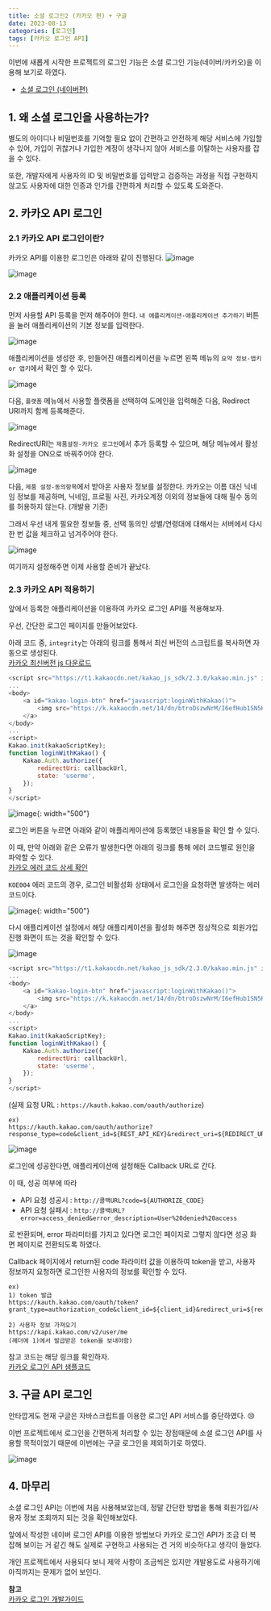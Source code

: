 ```yaml
---
title: 소셜 로그인2 (카카오 편) + 구글
date: 2023-08-13
categories: [로그인]
tags: [카카오 로그인 API]
---
```


이번에 새롭게 시작한 프로젝트의 로그인 기능은 소셜 로그인 기능(네이버/카카오)을 이용해 보기로 하였다.

* [소셜 로그인 (네이버편)](https://j-jeongeun.github.io/posts/social_login_naver)

## 1. 왜 소셜 로그인을 사용하는가?

별도의 아이디나 비밀번호를 기억할 필요 없이 간편하고 안전하게 해당 서비스에 가입할 수 있어, 가입이 귀찮거나 가입한 계정이 생각나지 않아 서비스를 이탈하는 사용자를 잡을 수 있다.

또한, 개발자에게 사용자의 ID 및 비밀번호를 입력받고 검증하는 과정을 직접 구현하지 않고도 사용자에 대한 인증과 인가를 간편하게 처리할 수 있도록 도와준다.  

##  2. 카카오 API 로그인

### 2.1 카카오 API 로그인이란?

카카오 API를 이용한 로그인은 아래와 같이 진행된다.
![image](https://github.com/j-jeongeun/j-jeongeun.github.io/assets/121920173/132d491a-5ddc-40b4-b4a2-4ab7ccdbbaea)

![image](https://github.com/j-jeongeun/j-jeongeun.github.io/assets/121920173/ff93ccd1-8101-46a6-ba22-e5d109629734)

### 2.2 애플리케이션 등록

먼저 사용할 API 등록을 먼저 해주어야 한다.
`내 애플리케이션-애플리케이션 추가하기` 버튼을 눌러 애플리케이션의 기본 정보를 입력한다.

![image](https://github.com/j-jeongeun/j-jeongeun.github.io/assets/121920173/e8c4aac4-1522-4c5a-93b3-8baf25a72eaf)

애플리케이션을 생성한 후, 만들어진 애플리케이션을 누르면 왼쪽 메뉴의 `요약 정보-앱키 or 앱키`에서 확인 할 수 있다.

![image](https://github.com/j-jeongeun/j-jeongeun.github.io/assets/121920173/ffa36689-2ac5-4dfd-8256-545b93de7237)

다음, `플랫폼` 메뉴에서 사용할 플랫폼을 선택하여 도메인을 입력해준 다음, Redirect URI까지 함께 등록해준다.

![image](https://github.com/j-jeongeun/j-jeongeun.github.io/assets/121920173/92b0f74e-6ea3-4334-ae1c-835bb9aabbd2)

RedirectURI는 `제품설정-카카오 로그인`에서 추가 등록할 수 있으며, 해당 메뉴에서 활성화 설정을 ON으로 바꿔주어야 한다.

![image](https://github.com/j-jeongeun/j-jeongeun.github.io/assets/121920173/cc6b9d7a-58ca-44b0-8b3c-f303e5efe998)

다음, `제품 설정-동의항목`에서 받아온 사용자 정보를 설정한다.
카카오는 이름 대신 닉네임 정보를 제공하며, 닉네임, 프로필 사진, 카카오계정 이외의 정보들에 대해 필수 동의를 허용하지 않는다. (개발용 기준)

그래서 우선 내게 필요한 정보들 중, 선택 동의인 성별/연령대에 대해서는 서버에서 다시 한 번 값을 체크하고 넘겨주어야 한다.

![image](https://github.com/j-jeongeun/j-jeongeun.github.io/assets/121920173/ae4327e0-f4df-4ef3-bc80-faf1adced5b7)

여기까지 설정해주면 이제 사용할 준비가 끝났다.

### 2.3 카카오 API 적용하기

앞에서 등록한 애플리케이션을 이용하여 카카오 로그인 API를 적용해보자.

우선, 간단한 로그인 페이지를 만들어보았다.

아래 코드 중, `integrity`는 아래의 링크를 통해서 최신 버전의 스크립트를 복사하면 자동으로 생성된다.  
[카카오 최신버전 js 다운로드](https://developers.kakao.com/docs/latest/ko/sdk-download/js)

```javascript
<script src="https://t1.kakaocdn.net/kakao_js_sdk/2.3.0/kakao.min.js" integrity="sha384-70k0rrouSYPWJt7q9rSTKpiTfX6USlMYjZUtr1Du+9o4cGvhPAWxngdtVZDdErlh" crossorigin="anonymous"></script>
...
<body>
	<a id="kakao-login-btn" href="javascript:loginWithKakao()">  
		<img src="https://k.kakaocdn.net/14/dn/btroDszwNrM/I6efHub1SN5KCJqLm1Ovx1/o.jpg" class="login_icon" width="323"/>  
	</a>
</body>
...
<script>
Kakao.init(kakaoScriptKey);  
function loginWithKakao() {  
	Kakao.Auth.authorize({  
		redirectUri: callbackUrl,  
		state: 'userme',  
	});  
}
</script>
```

![image](https://github.com/j-jeongeun/j-jeongeun.github.io/assets/121920173/98f32063-7e81-4b20-9a1a-e4f0999166dd){: width="500"}

로그인 버튼을 누르면 아래와 같이 애플리케이션에 등록했던 내용들을 확인 할 수 있다.

이 때, 만약 아래와 같은 오류가 발생한다면 아래의 링크를 통해 에러 코드별로 원인을 파악할 수 있다.  
[카카오 에러 코드 상세 확인](https://developers.kakao.com/docs/latest/ko/kakaologin/trouble-shooting#code)

`KOE004` 에러 코드의 경우, 로그인 비활성화 상태에서 로그인을 요청하면 발생하는 에러코드이다.

![image](https://github.com/j-jeongeun/j-jeongeun.github.io/assets/121920173/5c05d957-58f2-4205-aae8-161df9d02153){: width="500"}

다시 애플리케이션 설정에서 해당 애플리케이션을 활성화 해주면 정상적으로 회원가입 진행 화면이 뜨는 것을 확인할 수 있다. 

![image](https://github.com/j-jeongeun/j-jeongeun.github.io/assets/121920173/fc375aaf-7eeb-41ef-93a7-5e35b7fc1399)

```javascript
<script src="https://t1.kakaocdn.net/kakao_js_sdk/2.3.0/kakao.min.js" integrity="sha384-70k0rrouSYPWJt7q9rSTKpiTfX6USlMYjZUtr1Du+9o4cGvhPAWxngdtVZDdErlh" crossorigin="anonymous"></script>
...
<body>
	<a id="kakao-login-btn" href="javascript:loginWithKakao()">  
		<img src="https://k.kakaocdn.net/14/dn/btroDszwNrM/I6efHub1SN5KCJqLm1Ovx1/o.jpg" class="login_icon" width="323"/>  
	</a>
</body>
...
<script>
Kakao.init(kakaoScriptKey);  
function loginWithKakao() {  
	Kakao.Auth.authorize({  
		redirectUri: callbackUrl,  
		state: 'userme',  
	});  
}
</script>
```

(실제 요청 URL : `https://kauth.kakao.com/oauth/authorize`)
````
ex)
https://kauth.kakao.com/oauth/authorize?response_type=code&client_id=${REST_API_KEY}&redirect_uri=${REDIRECT_URI}
````

![image](https://github.com/j-jeongeun/j-jeongeun.github.io/assets/121920173/f112a11e-7d0c-42ae-af9e-67c0159f1c3c)

로그인에 성공한다면, 애플리케이션에 설정해둔 Callback URL로 간다.  

이 때, 성공 여부에 따라
-   API 요청 성공시 : `http://콜백URL?code=${AUTHORIZE_CODE}`
-   API 요청 실패시 : `http://콜백URL?error=access_denied&error_description=User%20denied%20access`  

로 반환되며, error 파라미터를 가지고 있다면 로그인 페이지로 그렇지 않다면 성공 화면 페이지로 전환되도록 하였다.

Callback 페이지에서 return된 code 파라미터 값을 이용하여 token을 받고, 사용자 정보까지 요청하면 로그인한 사용자의 정보를 확인할 수 있다.
````
ex)
1) token 발급
https://kauth.kakao.com/oauth/token?grant_type=authorization_code&client_id=${client_id}&redirect_uri=${redirect_uri}&code=${code}

2) 사용자 정보 가져오기
https://kapi.kakao.com/v2/user/me
(헤더에 1)에서 발급받은 token을 보내야함)
````

참고 코드는 해당 링크를 확인하자.  
[카카오 로그인 API 샘플코드](https://developers.kakao.com/tool/demo/login/userme)

##  3. 구글 API 로그인

안타깝게도 현재 구글은 자바스크립트를 이용한 로그인 API 서비스를 중단하였다. 😢

이번 프로젝트에서 로그인을 간편하게 처리할 수 있는 장점때문에 소셜 로그인 API를 사용할 목적이었기 때문에 이번에는 구글 로그인을 제외하기로 하였다. 

![image](https://github.com/j-jeongeun/j-jeongeun.github.io/assets/121920173/664cbcfe-bc71-4d9a-95ab-e6eac5f57b85)

##  4. 마무리

소셜 로그인 API는 이번에 처음 사용해보았는데, 정말 간단한 방법을 통해 회원가입/사용자 정보 조회까지 되는 것을 확인해보았다.

앞에서 작성한 네이버 로그인 API를 이용한 방법보다 카카오 로그인 API가 조금 더 복잡해 보이는 거 같긴 해도 실제로 구현하고 사용되는 건 거의 비슷하다고 생각이 들었다.

개인 프로젝트에서 사용되다 보니 제약 사항이 조금씩은 있지만 개발용도로 사용하기에 아직까지는 문제가 없어 보인다.

**참고**  
[카카오 로그인 개발가이드](https://developers.kakao.com/docs/latest/ko/kakaologin/common)

<script src="https://giscus.app/client.js"
        data-repo="j-jeongeun/github.io.comments"
        data-repo-id="R_kgDOJIg9UQ"
        data-category="Announcements"
        data-category-id="DIC_kwDOJIg9Uc4CVz67"
        data-mapping="pathname"
        data-strict="0"
        data-reactions-enabled="1"
        data-emit-metadata="0"
        data-input-position="bottom"
        data-theme="preferred_color_scheme"
        data-lang="ko"
        crossorigin="anonymous"
        async>
</script>